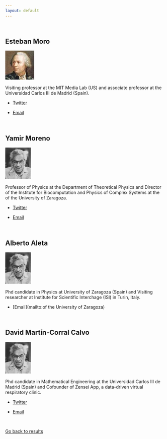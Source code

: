 ```yaml
---
layout: default
---
```


<br>

## Esteban Moro

<img class="profile-picture" src="/assets/images/euler.jpeg">

Visiting professor at the MIT Media Lab (US) and associate professor at the Universidad Carlos III de Madrid (Spain).

* [Twitter](https://twitter.com/estebanmoro)

* [Email](mailto:esteban.moroegido@gmail.com)

<br>

## Yamir Moreno

<img class="profile-picture" src="/assets/images/erdos.jpeg">

Professor of Physics at the Department of Theoretical Physics and Director of the Institute for Biocomputation and Physics of Complex Systems at the of the University of Zaragoza.

* [Twitter](https://twitter.com/cosnet_bifi)

* [Email](mailto:yamir.moreno@gmail.com)

<br>

## Alberto Aleta

<img class="profile-picture" src="/assets/images/erdos.jpeg">

Phd candidate in Physics at University of Zaragoza (Spain) and Visiting researcher at Institute for Scientific Interchage (ISI) in Turin, Italy.

* [Email](mailto:of the University of Zaragoza)

<br>

## David Martín-Corral Calvo

<img class="profile-picture" src="/assets/images/erdos.jpeg">

Phd candidate in Mathematical Engineering at the Universidad Carlos III de Madrid (Spain) and Cofounder of Zensei App, a data-driven virtual respiratory clinic.

* [Twitter](https://twitter.com/Dmartincc)

* [Email](mailto:dmartinc84@gmail.com)

<br>

[Go back to results](/)